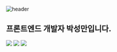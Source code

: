 ![header](https://capsule-render.vercel.app/api?type=waving&color=auto&height=100&section=header&text=Sungman's%20Git&fontSize=40&fontAlign=80&stroke=000000)

## 프론트엔드 개발자 박성만입니다.

<img src="https://img.shields.io/badge/HTML5-orange" />
<img src="https://img.shields.io/badge/CSS3-blue" />
<img src="https://img.shields.io/badge/Javascript-yellow" />
